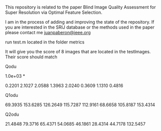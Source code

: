 This repository is related to the paper Blind Image Quality Assessment for Super Resolution via Optimal Feature Selection.

I am in the process of adding and improving the state of the repository. If you are interested in the SRIJ database or the methods used in the paper please contact me
juanpaberon@ieee.org


run test.m located in the folder metrics

It will give you the score of 8 images that are located in the testImages. Their score should match

Qodu

1.0e+03 *

0.2201
2.1027
2.0588
1.3963
2.0240
0.3609
1.1310
0.4816


Q1odu

69.3935
153.6285
126.2649
115.7287
112.9161
68.6658
105.8187
153.4314


Q2odu

21.4848
79.3716
65.4371
54.0685
46.1861
28.4314
44.7178
132.5457
